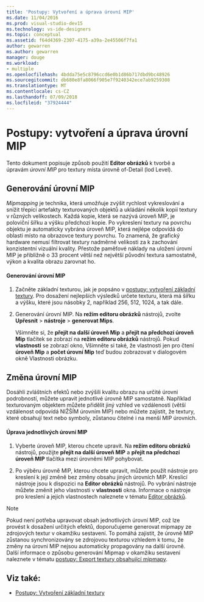 ```yaml
---
title: 'Postupy: Vytvoření a úprava úrovní MIP'
ms.date: 11/04/2016
ms.prod: visual-studio-dev15
ms.technology: vs-ide-designers
ms.topic: conceptual
ms.assetid: f64d4369-2307-4175-a39a-2e45506f7fa1
author: gewarren
ms.author: gewarren
manager: douge
ms.workload:
- multiple
ms.openlocfilehash: 4bdda75e5c8796ccd6e0b1d86b717dbd9bc48926
ms.sourcegitcommit: db680e8fa8066f905e7f9240342ece7ab9259308
ms.translationtype: MT
ms.contentlocale: cs-CZ
ms.lasthandoff: 07/09/2018
ms.locfileid: "37924444"
---
```

# <a name="how-to-create-and-modify-mip-levels"></a>Postupy: vytvoření a úprava úrovní MIP
Tento dokument popisuje způsob použití **Editor obrázků** k tvorbě a úpravám *úrovní MIP* pro textury místa úrovně of-Detail (lod Level).

## <a name="generating-mip-levels"></a>Generování úrovní MIP
 *Mipmapping* je technika, která umožňuje zvýšit rychlost vykreslování a snížit třepící artefakty texturovaných objektů a ukládání několik kopií textury v různých velikostech. Každá kopie, která se nazývá úroveň MIP, je poloviční šířku a výšku předchozí kopie. Po vykreslení textury na povrchu objektu je automaticky vybrána úroveň MIP, která nejlépe odpovídá do oblasti místo na obrazovce textury povrchu. To znamená, že grafický hardware nemusí filtrovat textury nadměrné velikosti za k zachování konzistentní vizuální kvality. Přestože paměťové náklady na uložení úrovní MIP je přibližně o 33 procent větší než největší původní textura samostatně, výkon a kvalita obrazu zarovnat ho.

#### <a name="to-generate-mip-levels"></a>Generování úrovní MIP

1.  Začněte základní texturou, jak je popsáno v [postupy: vytvoření základní textury](../designers/how-to-create-a-basic-texture.md). Pro dosažení nejlepších výsledků určete texturu, která má šířku a výšku, které jsou násobky 2, například 256, 512, 1024, a tak dále.

2.  Generování úrovní MIP. Na **režim editoru obrázků** nástrojů, zvolte **Upřesnit** > **nástroje** > **generovat Mips**.

     Všimněte si, že **přejít na další úroveň Mip** a **přejít na předchozí úroveň Mip** tlačítek se zobrazí na **režim editoru obrázků** nástrojů. Pokud **vlastnosti** se zobrazí okno, Všimněte si také, že vlastnosti jen pro čtení **úroveň Mip** a **počet úrovní Mip** teď budou zobrazovat v dialogovém okně Vlastnosti obrázku.

## <a name="modifying-mip-levels"></a>Změna úrovní MIP
 Dosáhli zvláštních efektů nebo zvýšili kvalitu obrazu na určité úrovni podrobností, můžete upravit jednotlivé úrovně MIP samostatně. Například texturovaným objektem můžete přidělit jiný vzhled ve vzdálenosti (větší vzdálenost odpovídá NIŽŠÍM úrovním MIP) nebo můžete zajistit, že textury, které obsahují text nebo symboly, zůstanou čitelné i na menší MIP úrovních.

#### <a name="to-modify-an-individual-mip-level"></a>Úprava jednotlivých úrovní MIP

1.  Vyberte úroveň MIP, kterou chcete upravit. Na **režim editoru obrázků** nástrojů, použijte **přejít na další úroveň MIP** a **přejít na předchozí úroveň MIP** tlačítka mezi úrovněmi MIP pohybovat.

2.  Po výběru úrovně MIP, kterou chcete upravit, můžete použít nástroje pro kreslení k její změně bez změny obsahu jiných úrovních MIP. Kreslicí nástroje jsou k dispozici na **Editor obrázků** nástrojů. Po vybrání nástroje můžete změnit jeho vlastnosti v **vlastnosti** okna. Informace o nástroje pro kreslení a jejich vlastnostech naleznete v tématu [Editor obrázků](../designers/image-editor.md).

> [!NOTE]
>  Pokud není potřeba upravovat obsah jednotlivých úrovní MIP, což lze provést k dosažení určitých efektů, doporučujeme generovat mipmapy ze zdrojových textur v okamžiku sestavení. To pomáhá zajistit, že úrovně MIP zůstanou synchronizovány se zdrojovou texturou vzhledem k tomu, že změny na úrovni MIP nejsou automaticky propagovány na další úrovně. Další informace o způsobu generování Mipmap v okamžiku sestavení naleznete v tématu [postupy: Export textury obsahující mipmapy](../designers/how-to-export-a-texture-that-contains-mipmaps.md).

## <a name="see-also"></a>Viz také:

- [Postupy: Vytvoření základní textury](../designers/how-to-create-a-basic-texture.md)